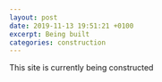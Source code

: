 ```yaml
---
layout: post
date: 2019-11-13 19:51:21 +0100
excerpt: Being built
categories: construction
---
```


This site is currently being constructed